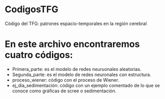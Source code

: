 # CodigosTFG
Código del TFG: patrones espacio-temporales en la región cerebral
# En este archivo encontraremos cuatro códigos:
- Primera_parte: es el modelo de redes neuruonales aleatorias.
- Segunda_parte: es el modelo de redes neuronales con estructura.
- proceso_wiener: código con el proceso de Wiener.
- ej_dia_sedimentación: código con un ejemplo comentado de lo que se conoce como gráficas de scree o sedimentación.
